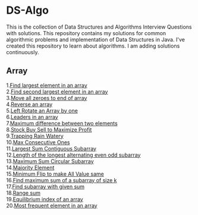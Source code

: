 # DS-Algo
This is the collection of Data Structures and Algorithms Interview Questions with solutions.
This repository contains my solutions for common algorithmic problems and implementation of Data Structures in Java. 
I've created this repository to learn about algorithms. I am adding solutions continuously.<br>
## Array
1.[Find largest element in an array](https://www.geeksforgeeks.org/c-program-find-largest-element-array/)<br>
2.[Find second largest element in an array](https://www.geeksforgeeks.org/find-second-largest-element-array/)<br>
3.[Move all zeroes to end of array](https://www.geeksforgeeks.org/move-zeroes-end-array/)<br>
4.[Reverse an array](https://www.geeksforgeeks.org/reverse-an-array-in-java/)<br>
5.[Left Rotate an Array by one]()<br>
6.[Leaders in an array](https://www.geeksforgeeks.org/leaders-in-an-array/)<br>
7.[Maximum difference between two elements](https://www.geeksforgeeks.org/maximum-difference-between-two-elements/)<br>
8.[Stock Buy Sell to Maximize Profit](https://www.geeksforgeeks.org/stock-buy-sell/)<br>
9.[Trapping Rain Watery](https://www.geeksforgeeks.org/trapping-rain-water/)<br>
10.[Max Consecutive Ones](https://leetcode.com/problems/max-consecutive-ones/)<br>
11.[Largest Sum Contiguous Subarray](https://www.geeksforgeeks.org/largest-sum-contiguous-subarray/)<br>
12.[Length of the longest alternating even odd subarray](https://www.geeksforgeeks.org/length-of-the-longest-alternating-even-odd-subarray/)<br>
13.[Maximum Sum Circular Subarray](https://leetcode.com/problems/maximum-sum-circular-subarray/)<br>
14.[Majority Element](https://www.geeksforgeeks.org/majority-element/)<br>
15.[Minimum Flip to make All Value same]()<br>
16.[Find maximum sum of a subarray of size k](https://www.geeksforgeeks.org/find-maximum-minimum-sum-subarray-size-k/)<br>
17.[Find subarray with given sum](https://www.geeksforgeeks.org/find-subarray-with-given-sum-in-array-of-integers/)<br>
18.[Range sum](https://www.geeksforgeeks.org/range-sum-queries-without-updates/)<br>
19.[Equilibrium index of an array](https://www.geeksforgeeks.org/equilibrium-index-of-an-array/)<br>
20.[Most frequent element in an array](https://www.geeksforgeeks.org/frequent-element-array/)<br>
